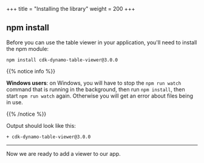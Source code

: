 +++
title = "Installing the library"
weight = 200
+++

## npm install

Before you can use the table viewer in your application, you'll need to install
the npm module:

```console
npm install cdk-dynamo-table-viewer@3.0.0
```

{{% notice info %}}

**Windows users**: on Windows, you will have to stop the `npm run watch` command
that is running in the background, then run `npm install`, then start
`npm run watch` again. Otherwise you will get an error about files being
in use.

{{% /notice %}}

Output should look like this:

```
+ cdk-dynamo-table-viewer@3.0.0
```

----

Now we are ready to add a viewer to our app.
